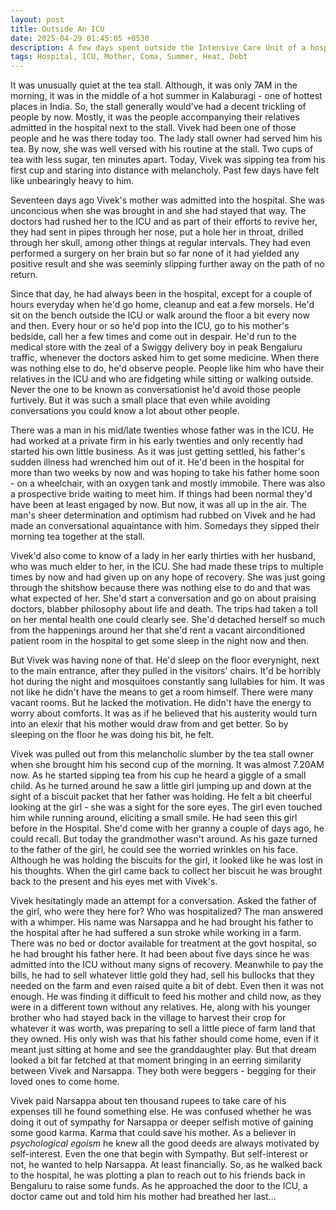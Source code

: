 ```yaml
---
layout: post
title: Outside An ICU
date: 2025-04-29 01:45:05 +0530
description: A few days spent outside the Intensive Care Unit of a hospital. Hopelessly desperate for a miracle. Enduring summer. Helping others.
tags: Hospital, ICU, Mother, Coma, Summer, Heat, Debt
---
```


It was unusually quiet at the tea stall. Although, it was only 7AM in the morning, it was in the middle of a hot summer in Kalaburagi - one of hottest places in India. So, the stall generally would've had a decent trickling of people by now. Mostly, it was the people accompanying their relatives admitted in the hospital next to the stall. Vivek had been one of those people and he was there today too. The lady stall owner had served him his tea. By now, she was well versed with his routine at the stall. Two cups of tea with less sugar, ten minutes apart. Today, Vivek was sipping tea from his first cup and staring into distance with melancholy. Past few days have felt like unbearingly heavy to him.

Seventeen days ago Vivek's mother was admitted into the hospital. She was unconcious when she was brought in and she had stayed that way. The doctors had rushed her to the ICU and as part of their efforts to revive her, they had sent in pipes through her nose, put a hole her in throat, drilled through her skull, among other things at regular intervals. They had even performed a surgery on her brain but so far none of it had yielded any positive result and she was seeminly slipping further away on the path of no return.

Since that day, he had always been in the hospital, except for a couple of hours everyday when he'd go home, cleanup and eat a few morsels. He'd sit on the bench outside the ICU or walk around the floor a bit every now and then. Every hour or so he'd pop into the ICU, go to his mother's bedside, call her a few times and come out in despair. He'd run to the medical store with the zeal of a Swiggy delivery boy in peak Bengaluru traffic, whenever the doctors asked him to get some medicine. When there was nothing else to do, he'd observe people. People like him who have their relatives in the ICU and who are fidgeting while sitting or walking outside. Never the one to be known as conversationist he'd avoid those people furtively. But it was such a small place that even while avoiding conversations you could know a lot about other people.

There was a man in his mid/late twenties whose father was in the ICU. He had worked at a private firm in his early twenties and only recently had started his own little business. As it was just getting settled, his father's sudden illness had wrenched him out of it. He'd been in the hospital for more than two weeks by now and was hoping to take his father home soon - on a wheelchair, with an oxygen tank and mostly immobile. There was also a prospective bride waiting to meet him. If things had been normal they'd have been at least engaged by now. But now, it was all up in the air. The man's sheer determination and optimism had rubbed on Vivek and he had made an conversational aquaintance with him. Somedays they sipped their morning tea together at the stall.

Vivek'd also come to know of a lady in her early thirties with her husband, who was much elder to her, in the ICU. She had made these trips to multiple times by now and had given up on any hope of recovery. She was just going through the shitshow because there was nothing else to do and that was what expected of her. She'd start a conversation and go on about praising doctors, blabber philosophy about life and death. The trips had taken a toll on her mental health one could clearly see. She'd detached herself so much from the happenings around her that she'd rent a vacant airconditioned patient room in the hospital to get some sleep in the night now and then.

But Vivek was having none of that. He'd sleep on the floor everynight, next to the main entrance, after they pulled in the visitors' chairs. It'd be horribly hot during the night and mosquitoes constantly sang lullabies for him. It was not like he didn't have the means to get a room himself. There were many vacant rooms. But he lacked the motivation. He didn't have the energy to worry about comforts. It was as if he believed that his austerity would turn into an elexir that his mother would draw from and get better. So by sleeping on the floor he was doing his bit, he felt.

Vivek was pulled out from this melancholic slumber by the tea stall owner when she brought him his second cup of the morning. It was almost 7.20AM now. As he started sipping tea from his cup he heard a giggle of a small child. As he turned around he saw a little girl jumping up and down at the sight of a biscuit packet that her father was holding. He felt a bit cheerful looking at the girl - she was a sight for the sore eyes. The girl even touched him while running around, eliciting a small smile. He had seen this girl before in the Hospital. She'd come with her granny a couple of days ago, he could recall. But today the grandmother wasn't around. As his gaze turned to the father of the girl, he could see the worried wrinkles on his face. Although he was holding the biscuits for the girl, it looked like he was lost in his thoughts. When the girl came back to collect her biscuit he was brought back to the present and his eyes met with Vivek's.

Vivek hesitatingly made an attempt for a conversation. Asked the father of the girl, who were they here for? Who was hospitalized? The man answered with a whimper. His name was Narsappa and he had brought his father to the hospital after he had suffered a sun stroke while working in a farm. There was no bed or doctor available for treatment at the govt hospital, so he had brought his father here. It had been about five days since he was admitted into the ICU without many signs of recovery. Meanwhile to pay the bills, he had to sell whatever little gold they had, sell his bullocks that they needed on the farm and even raised quite a bit of debt. Even then it was not enough. He was finding it difficult to feed his mother and child now, as they were in a different town without any relatives. He, along with his younger brother who had stayed back in the village to harvest their crop for whatever it was worth, was preparing to sell a little piece of farm land that they owned. His only wish was that his father should come home, even if it meant just sitting at home and see the granddaughter play. But that dream looked a bit far fetched at that moment bringing in an eerring similarity between Vivek and Narsappa. They both were beggers - begging for their loved ones to come home.

Vivek paid Narsappa about ten thousand rupees to take care of his expenses till he found something else. He was confused whether he was doing it out of sympathy for Narsappa or deeper selfish motive of gaining some good karma. Karma that could save his mother. As a believer in *psychological egoism* he knew all the good deeds are always motivated by self-interest. Even the one that begin with Sympathy. But self-interest or not, he wanted to help Narsappa. At least financially. So, as he walked back to the hospital, he was plotting a plan to reach out to his friends back in Bengaluru to raise some funds. As he approached the door to the ICU, a doctor came out and told him his mother had breathed her last...